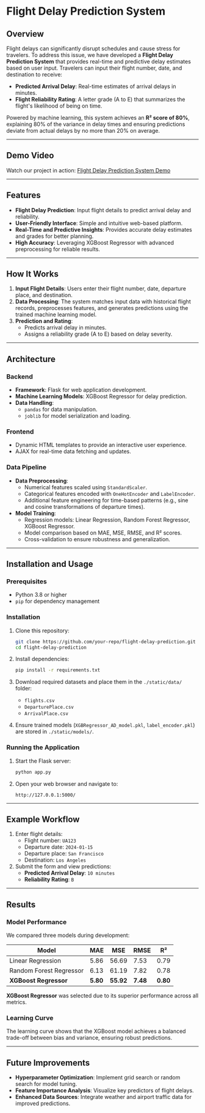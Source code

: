 
# Flight Delay Prediction System

## Overview

Flight delays can significantly disrupt schedules and cause stress for travelers. To address this issue, we have developed a **Flight Delay Prediction System** that provides real-time and predictive delay estimates based on user input. Travelers can input their flight number, date, and destination to receive:

- **Predicted Arrival Delay**: Real-time estimates of arrival delays in minutes.
- **Flight Reliability Rating**: A letter grade (A to E) that summarizes the flight's likelihood of being on time.

Powered by machine learning, this system achieves an **R² score of 80%**, explaining 80% of the variance in delay times and ensuring predictions deviate from actual delays by no more than 20% on average.

---

## Demo Video

Watch our project in action: [Flight Delay Prediction System Demo](https://www.youtube.com/watch?v=QL-LUiSQqKY)

---

## Features

- **Flight Delay Prediction**: Input flight details to predict arrival delay and reliability.
- **User-Friendly Interface**: Simple and intuitive web-based platform.
- **Real-Time and Predictive Insights**: Provides accurate delay estimates and grades for better planning.
- **High Accuracy**: Leveraging XGBoost Regressor with advanced preprocessing for reliable results.

---

## How It Works

1. **Input Flight Details**: Users enter their flight number, date, departure place, and destination.
2. **Data Processing**: The system matches input data with historical flight records, preprocesses features, and generates predictions using the trained machine learning model.
3. **Prediction and Rating**:
   - Predicts arrival delay in minutes.
   - Assigns a reliability grade (A to E) based on delay severity.

---

## Architecture

### Backend
- **Framework**: Flask for web application development.
- **Machine Learning Models**: XGBoost Regressor for delay prediction.
- **Data Handling**:
  - `pandas` for data manipulation.
  - `joblib` for model serialization and loading.

### Frontend
- Dynamic HTML templates to provide an interactive user experience.
- AJAX for real-time data fetching and updates.

### Data Pipeline
- **Data Preprocessing**:
  - Numerical features scaled using `StandardScaler`.
  - Categorical features encoded with `OneHotEncoder` and `LabelEncoder`.
  - Additional feature engineering for time-based patterns (e.g., sine and cosine transformations of departure times).
- **Model Training**:
  - Regression models: Linear Regression, Random Forest Regressor, XGBoost Regressor.
  - Model comparison based on MAE, MSE, RMSE, and R² scores.
  - Cross-validation to ensure robustness and generalization.

---

## Installation and Usage

### Prerequisites
- Python 3.8 or higher
- `pip` for dependency management

### Installation
1. Clone this repository:
   ```bash
   git clone https://github.com/your-repo/flight-delay-prediction.git
   cd flight-delay-prediction
   ```
2. Install dependencies:
   ```bash
   pip install -r requirements.txt
   ```

3. Download required datasets and place them in the `./static/data/` folder:
   - `flights.csv`
   - `DeparturePlace.csv`
   - `ArrivalPlace.csv`

4. Ensure trained models (`XGBRegressor_AD_model.pkl`, `label_encoder.pkl`) are stored in `./static/models/`.

### Running the Application
1. Start the Flask server:
   ```bash
   python app.py
   ```
2. Open your web browser and navigate to:
   ```
   http://127.0.0.1:5000/
   ```

---

## Example Workflow

1. Enter flight details:
   - Flight number: `UA123`
   - Departure date: `2024-01-15`
   - Departure place: `San Francisco`
   - Destination: `Los Angeles`
2. Submit the form and view predictions:
   - **Predicted Arrival Delay**: `10 minutes`
   - **Reliability Rating**: `B`

---

## Results

### Model Performance
We compared three models during development:

| Model                  | MAE  | MSE   | RMSE  | R²    |
|------------------------|-------|-------|-------|-------|
| Linear Regression      | 5.86 | 56.69 | 7.53  | 0.79  |
| Random Forest Regressor| 6.13 | 61.19 | 7.82  | 0.78  |
| **XGBoost Regressor**  | **5.80** | **55.92** | **7.48** | **0.80** |

**XGBoost Regressor** was selected due to its superior performance across all metrics.

### Learning Curve
The learning curve shows that the XGBoost model achieves a balanced trade-off between bias and variance, ensuring robust predictions.

---

## Future Improvements

- **Hyperparameter Optimization**: Implement grid search or random search for model tuning.
- **Feature Importance Analysis**: Visualize key predictors of flight delays.
- **Enhanced Data Sources**: Integrate weather and airport traffic data for improved predictions.


